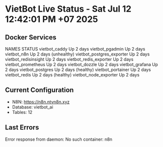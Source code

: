 # VietBot Live Status - Sat Jul 12 12:42:01 PM +07 2025

## Docker Services
NAMES                       STATUS
vietbot_caddy               Up 2 days
vietbot_pgadmin             Up 2 days
vietbot_n8n                 Up 2 days (unhealthy)
vietbot_postgres_exporter   Up 2 days
vietbot_redisinsight        Up 2 days
vietbot_redis_exporter      Up 2 days
vietbot_prometheus          Up 2 days
vietbot_dozzle              Up 2 days
vietbot_grafana             Up 2 days
vietbot_postgres            Up 2 days (healthy)
vietbot_portainer           Up 2 days
vietbot_redis               Up 2 days (healthy)
vietbot_node_exporter       Up 2 days

## Current Configuration
- N8N: https://n8n.ntvn8n.xyz
- Database: vietbot_ai
- Tables: 12

## Last Errors
Error response from daemon: No such container: n8n
